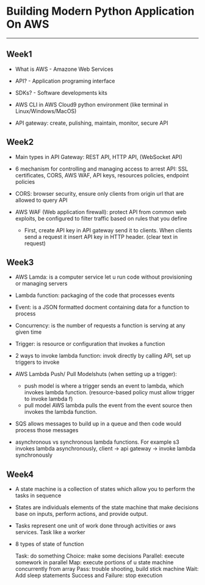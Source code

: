 # Building Modern Python Application On AWS
---

## Week1

* What is AWS - Amazone Web Services

* API? - Application programing interface

* SDKs? - Software developments kits

* AWS CLI in AWS Cloud9 python environment (like terminal in Linux/Windows/MacOS)

* API gateway: create, pulishing, maintain, monitor, secure API

## Week2

* Main types in API Gateway: REST API, HTTP API, (WebSocket API)

* 6 mechanism for controlling and managing access to arrest API: SSL certificates, CORS, AWS WAF, API keys, resources policies, endpoint policies

* CORS: browser security, ensure only clients from origin url that are allowed to query API

* AWS WAF (Web application firewall): protect API from common web exploits, be configured to filter traffic based on rules that you define

    * First, create API key in API gateway send it to clients. When clients send a request it insert API key in HTTP header. (clear text in request)

## Week3

* AWS Lamda: is a computer service let u run code without provisioning or managing servers

* Lambda function: packaging of the code that processes events

* Event: is a JSON formatted docment containing data for a function to process

* Concurrency: is the number of requests a function is serving at any given time

* Trigger: is resource or configuration that invokes a function

* 2 ways to invoke lambda function: invok directly by calling API, set up triggers to invoke 

* AWS Lambda Push/ Pull Modelshuts (when setting up a trigger):
	* push model is where a trigger sends an event to lambda, which invokes lambda function. (resource-based policy must allow trigger to invoke lambda f)
	* pull model AWS lambda pulls the event from the event source then invokes the lambda function.

* SQS allows messages to build up in a queue and then code would process those messages

* asynchronous vs synchronous lambda functions. For example s3 invokes lambda asynchronously, client -> api gateway -> invoke lambda synchronously

## Week4

* A state machine is a collection of states which allow you to perform the tasks in sequence

* States are individuals elements of the state machine that make decisions base on inputs, perform actions, and provide output.

* Tasks represent one unit of work done through activities or aws services. Task like a worker

* 8 types of state of function

	Task: do something
	Choice: make some decisions
	Parallel: execute somework in parallel
	Map: execute portions of u state machine concurrently from array
	Pass: trouble shooting, build stick machine
	Wait: Add sleep statements
	Success and Failure: stop execution

